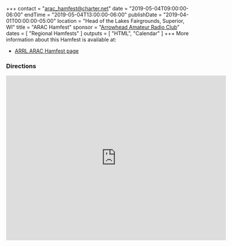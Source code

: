 +++
contact = "[arac_hamfest@charter.net](mailto:arac_hamfest@charter.net)"
date = "2019-05-04T09:00:00-06:00"
endTime = "2019-05-04T13:00:00-06:00"
publishDate = "2019-04-01T00:00:00-05:00"
location = "Head of the Lakes Fairgrounds, Superior, WI"
title = "ARAC Hamfest"
sponsor = "[Arrowhead Amateur Radio Club](http://www.thearac.org/)"
dates = [ "Regional Hamfests" ]
outputs = [ "HTML", "Calendar" ]
+++
More information about this Hamfest is available at:

* [ARRL ARAC Hamfest page](http://www.arrl.org/hamfests/arac-hamfest-14)

### Directions
<iframe src="https://www.google.com/maps/embed?pb=!1m18!1m12!1m3!1d2737.0522533322373!2d-92.10641438344206!3d46.684969679134575!2m3!1f0!2f0!3f0!3m2!1i1024!2i768!4f13.1!3m3!1m2!1s0x52ae502c02b2de1f%3A0x7bf7897a9ca91a87!2sHead+of+the+Lakes+Fair+Inc!5e0!3m2!1sen!2sus!4v1484770697200" width="600" height="450" frameborder="0" style="border:0" allowfullscreen></iframe>
